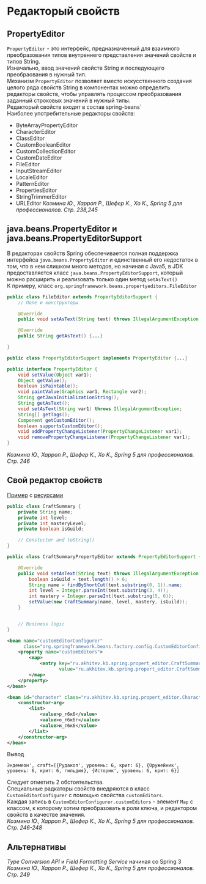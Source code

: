 # Редакторый свойств
## PropertyEditor
`PropertyEditor` - это интерфейс, предназначенный для взаимного преобразования типов внутреннего представления значений свойств и типов String.<br/>
Изначально, ввод значений свойств String и последующего преобраования в нужный тип.<br/>
Механизм `PropertyEditor` позволяет вместо искусственного создания целого ряда свойств String  в компонентах можно определить редакторы свойств, чтобы управлять процессом преобразования заданный строковых значений в нужный типы.<br/>
Редакторый свойств входят в состав spring-beans`<br/>
Наиболее употребительные редакторы свойств:
* ByteArrayPropertyEditor
* CharacterEditor
* ClassEditor
* CustomBooleanEditor
* CustomCollectionEditor
* CustomDateEditor
* FileEditor
* InputStreamEditor
* LocaleEditor
* PatternEditor
* PropertiesEditor
* StringTrimmerEditor
* URLEditor
  _Козмина Ю., Харроп Р., Шефер К., Хо К., Spring 5 для профессионалов. Стр. 238,245_

## java.beans.PropertyEditor и java.beans.PropertyEditorSupport
В редакторах свойств Spring обеспечивается полная поддержка интерфейса `java.beans.PropertyEditor` и единственный его недостаток в том, что в нем слишком много методов, но начиная с Java5, в JDK предоставляется класс `java.beans.PropertyEditorSupport`, который можно расширить и реализовать только один метод `setAsText()`<br/>
К примеру, класс `org.springframework.beans.propertyeditors.FileEditor`
```java
public class FileEditor extends PropertyEditorSupport {
	// Поле и конструкторы

	@Override
	public void setAsText(String text) throws IllegalArgumentException {...}

	@Override
	public String getAsText() {...}

}
```
```java
public class PropertyEditorSupport implements PropertyEditor {...}
```
```java
public interface PropertyEditor {
    void setValue(Object var1);
    Object getValue();
    boolean isPaintable();
    void paintValue(Graphics var1, Rectangle var2);
    String getJavaInitializationString();
    String getAsText();
    void setAsText(String var1) throws IllegalArgumentException;
    String[] getTags();
    Component getCustomEditor();
    boolean supportsCustomEditor();
    void addPropertyChangeListener(PropertyChangeListener var1);
    void removePropertyChangeListener(PropertyChangeListener var1);
}
```
_Козмина Ю., Харроп Р., Шефер К., Хо К., Spring 5 для профессионалов. Стр. 246_

## Свой редактор свойств

[Пример](../examples/spring/src/main/java/ru/akhitev/kb/spring/propert_editor) с [ресурсами](../examples/spring/src/main/resources/spring/propert_editor)
```java
public class CraftSummary {
    private String name;
    private int level;
    private int masteryLevel;
    private boolean isGuild;

    // Constuctor and toString()
}
```
```java
public class CraftSummaryPropertyEditor extends PropertyEditorSupport {

    @Override
    public void setAsText(String text) throws IllegalArgumentException {
        boolean isGuild = text.length() > 6;
        String name = findByShortCut(text.substring(0, 1)).name;
        int level = Integer.parseInt(text.substring(3, 4));
        int mastery = Integer.parseInt(text.substring(5, 6));
        setValue(new CraftSummary(name, level, mastery, isGuild));
    }


    // Business logic
}
```
```xml
<bean name="customEditorConfigurer"
      class="org.springframework.beans.factory.config.CustomEditorConfigurer">
    <property name="customEditors">
        <map>
            <entry key="ru.akhitev.kb.spring.propert_editor.CraftSummary"
                   value="ru.akhitev.kb.spring.propert_editor.CraftSummaryPropertyEditor"/>
        </map>
    </property>
</bean>

<bean id="character" class="ru.akhitev.kb.spring.propert_editor.Character" c:_0="Эндемеон">
    <constructor-arg>
        <list>
            <value>р_т6к6</value>
            <value>о_т6к6г</value>
            <value>и_т6к6</value>
        </list>
    </constructor-arg>
</bean>
```
Вывод
```
Эндемеон', craft=[{Рудакоп', уровень: 6, крит: 6}, {Оружейник', уровень: 6, крит: 6, гильдия}, {Историк', уровень: 6, крит: 6}]
```
Следует отметить 2 обстоятельства.<br/>
Специальные радкаторы свойств внедряются в класс `CustomEditorConfigurer` с помощью свойства `customEditors`.<br/>
Каждая запись в `CustomEditorConfigurer.customEditors` - элемент `Map` с классом, к которому хотим преобразовать в роли ключа, и редактором свойств в качестве значения.<br/>
_Козмина Ю., Харроп Р., Шефер К., Хо К., Spring 5 для профессионалов. Стр. 246-248_

## Альтернативы
_Type Conversion API_ и _Field Formatting Service_ начиная со Spring 3<br/>
_Козмина Ю., Харроп Р., Шефер К., Хо К., Spring 5 для профессионалов. Стр. 249_